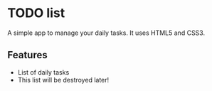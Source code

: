 # TODO list
A simple app to manage your daily tasks.
It uses HTML5 and CSS3.

## Features
* List of daily tasks
* This list will be destroyed later!
